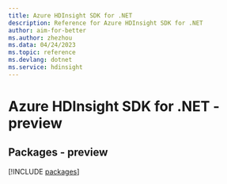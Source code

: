 ```yaml
---
title: Azure HDInsight SDK for .NET
description: Reference for Azure HDInsight SDK for .NET
author: aim-for-better
ms.author: zhezhou
ms.data: 04/24/2023
ms.topic: reference
ms.devlang: dotnet
ms.service: hdinsight
---
```

# Azure HDInsight SDK for .NET - preview
## Packages - preview
[!INCLUDE [packages](hdinsight-index.md)]